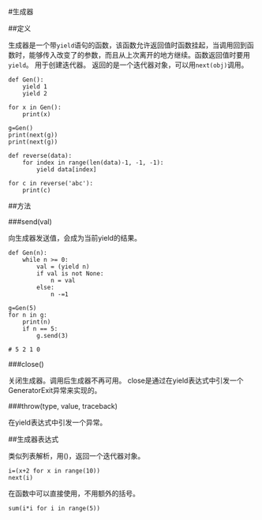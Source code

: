 #生成器

##定义

生成器是一个带`yield`语句的函数，该函数允许返回值时函数挂起，当调用回到函数时，能够传入改变了的参数，而且从上次离开的地方继续。函数返回值时要用`yield`。
用于创建迭代器。
返回的是一个迭代器对象，可以用`next(obj)`调用。

```
def Gen():
    yield 1
    yield 2

for x in Gen():
    print(x)

g=Gen()
print(next(g))
print(next(g))
```

```
def reverse(data):
    for index in range(len(data)-1, -1, -1):
        yield data[index]

for c in reverse('abc'):
    print(c)
```

##方法

###send(val)

向生成器发送值，会成为当前yield的结果。

```
def Gen(n):
    while n >= 0:
        val = (yield n)
        if val is not None:
            n = val
        else:
            n -=1

g=Gen(5)
for n in g:
    print(n)
    if n == 5:
        g.send(3)

# 5 2 1 0
```


###close()

关闭生成器。调用后生成器不再可用。
close是通过在yield表达式中引发一个GeneratorExit异常来实现的。

###throw(type, value, traceback)

在yield表达式中引发一个异常。

##生成器表达式

类似列表解析，用()，返回一个迭代器对象。

```
i=(x+2 for x in range(10))
next(i)
```

在函数中可以直接使用，不用额外的括号。

```
sum(i*i for i in range(5))
```

